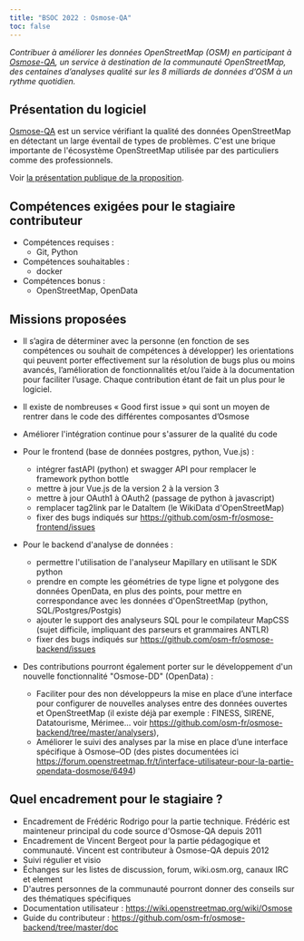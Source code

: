 ```yaml
---
title: "BSOC 2022 : Osmose-QA"
toc: false
---
```


*Contribuer à améliorer les données OpenStreetMap (OSM) en participant à [Osmose-QA](https://github.com/osm-fr?q=osmose), un service à destination de la communauté OpenStreetMap, des centaines d’analyses qualité sur les 8 milliards de données d’OSM à un rythme quotidien.*

## Présentation du logiciel

[Osmose-QA](https://github.com/osm-fr?q=osmose) est un service vérifiant la qualité des données OpenStreetMap en détectant un large éventail de types de problèmes. C'est une brique importante de l'écosystème OpenStreetMap utilisée par des particuliers comme des professionnels.

Voir [la présentation publique de la proposition](https://www.teritorio.fr/projets/proposition-pour-un-stagiaire-dans-le-cadre-de-bluehats-%f0%9f%a7%a2-semester-of-code/).

## Compétences exigées pour le stagiaire contributeur

- Compétences requises :
  - Git, Python
- Compétences souhaitables :
  - docker
- Compétences bonus :
  - OpenStreetMap, OpenData

## Missions proposées

- Il s’agira de déterminer avec la personne (en fonction de ses compétences ou souhait de compétences à développer) les orientations qui peuvent porter effectivement sur la résolution de bugs plus ou moins avancés, l’amélioration de fonctionnalités et/ou l’aide à la documentation pour faciliter l’usage. Chaque contribution étant de fait un plus pour le logiciel.
- Il existe de nombreuses « Good first issue » qui sont un moyen de rentrer dans le code des différentes composantes d’Osmose
- Améliorer l'intégration continue pour s'assurer de la qualité du code
- Pour le frontend (base de données postgres, python, Vue.js) :
  - intégrer fastAPI (python) et swagger API pour remplacer le framework python bottle
  - mettre à jour Vue.js de la version 2 à la version 3
  - mettre à jour OAuth1 à OAuth2 (passage de python à javascript)
  - remplacer tag2link par le DataItem (le WikiData d'OpenStreetMap)
  - fixer des bugs indiqués sur https://github.com/osm-fr/osmose-frontend/issues
- Pour le backend d'analyse de données :
  - permettre l'utilisation de l'analyseur Mapillary en utilisant le SDK python
  - prendre en compte les géométries de type ligne et polygone des données OpenData, en plus des points, pour mettre en correspondance avec les données d'OpenStreetMap (python, SQL/Postgres/Postgis)
  - ajouter le support des analyseurs SQL pour le compilateur MapCSS (sujet difficile, impliquant des parseurs et grammaires ANTLR)
  - fixer des bugs indiqués sur https://github.com/osm-fr/osmose-backend/issues

- Des contributions pourront également porter sur le développement d'un nouvelle fonctionnalité "Osmose-DD" (OpenData) :
  - Faciliter pour des non développeurs la mise en place d’une interface pour configurer de nouvelles analyses entre des données ouvertes et OpenStreetMap (il existe déjà par exemple : FINESS, SIRENE, Datatourisme, Mérimee... voir https://github.com/osm-fr/osmose-backend/tree/master/analysers),
  - Améliorer le suivi des analyses par la mise en place d’une interface spécifique à Osmose–OD (des pistes documentées ici https://forum.openstreetmap.fr/t/interface-utilisateur-pour-la-partie-opendata-dosmose/6494)

## Quel encadrement pour le stagiaire ?

- Encadrement de Frédéric Rodrigo pour la partie technique. Frédéric est mainteneur principal du code source d'Osmose-QA depuis 2011
- Encadrement de Vincent Bergeot pour la partie pédagogique et communauté. Vincent est contributeur à Osmose-QA depuis 2012
- Suivi régulier et visio
- Échanges sur les listes de discussion, forum, wiki.osm.org, canaux IRC et element
- D'autres personnes de la communauté pourront donner des conseils sur des thématiques spécifiques
- Documentation utilisateur : https://wiki.openstreetmap.org/wiki/Osmose
- Guide du contributeur : https://github.com/osm-fr/osmose-backend/tree/master/doc
